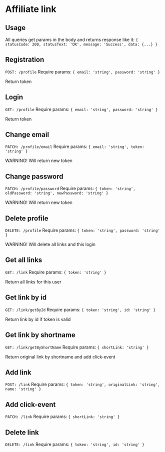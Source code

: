 # Affiliate link

## Usage

All queries get params in the body and returns response like it:
`{
  statusCode: 200,
  statusText: 'OK',
  message: 'Success',
  data: {...}
}`

## Registration

`POST: /profile`
Require params:
`{
  email: 'string',
  password: 'string'
}`

Return token

## Login

`GET: /profile`
Require params:
`{
  email: 'string',
  password: 'string'
}`

Return token

## Change email

`PATCH: /profile/email`
Require params:
`{
  email: 'string',
  token: 'string'
}`

WARNING! Will return new token

## Change password

`PATCH: /profile/password`
Require params:
`{
  token: 'string',
  oldPassword: 'string',
  newPassword: 'string'
}`

WARNING! Will return new token

## Delete profile

`DELETE: /profile`
Require params:
`{
  token: 'string',
  password: 'string'
}`

WARNING! Will delete all links and this login

## Get all links

`GET: /link`
Require params:
`{
  token: 'string'
}`

Return all links for this user

## Get link by id

`GET: /link/getById`
Require params:
`{
  token: 'string',
  id: 'string'
}`

Return link by id if token is valid

## Get link by shortname

`GET: /link/getByShortName`
Require params:
`{
  shortLink: 'string'
}`

Return original link by shortname and add click-event

## Add link

`POST: /link`
Require params:
`{
  token: 'string',
  originalLink: 'string',
  name: 'string'
}`

## Add click-event

`PATCH: /link`
Require params:
`{
  shortLink: 'string'
}`

## Delete link

`DELETE: /link`
Require params:
`{
  token: 'string',
  id: 'string'
}`